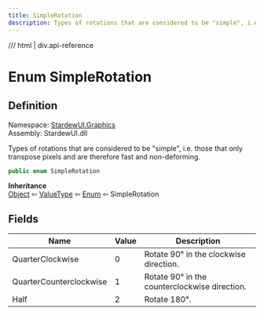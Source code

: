 ```yaml
---
title: SimpleRotation
description: Types of rotations that are considered to be "simple", i.e. those that only transpose pixels and are therefore fast and non-deforming.
---
```


<link rel="stylesheet" href="/StardewUI/stylesheets/reference.css" />

/// html | div.api-reference

# Enum SimpleRotation

## Definition

<div class="api-definition" markdown>

Namespace: [StardewUI.Graphics](index.md)  
Assembly: StardewUI.dll  

</div>

Types of rotations that are considered to be "simple", i.e. those that only transpose pixels and are therefore fast and non-deforming.

```cs
public enum SimpleRotation
```

**Inheritance**  
[Object](https://learn.microsoft.com/en-us/dotnet/api/system.object) ⇦ [ValueType](https://learn.microsoft.com/en-us/dotnet/api/system.valuetype) ⇦ [Enum](https://learn.microsoft.com/en-us/dotnet/api/system.enum) ⇦ SimpleRotation

## Fields

 | Name | Value | Description |
| --- | --- | --- |
| <a id="quarterclockwise">QuarterClockwise</a> | 0 | Rotate 90° in the clockwise direction. | 
| <a id="quartercounterclockwise">QuarterCounterclockwise</a> | 1 | Rotate 90° in the counterclockwise direction. | 
| <a id="half">Half</a> | 2 | Rotate 180°. | 

